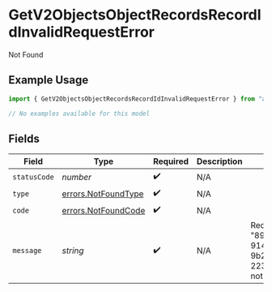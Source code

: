 # GetV2ObjectsObjectRecordsRecordIdInvalidRequestError

Not Found

## Example Usage

```typescript
import { GetV2ObjectsObjectRecordsRecordIdInvalidRequestError } from "attio-js/models/errors/getv2objectsobject.js";

// No examples available for this model
```

## Fields

| Field                                                            | Type                                                             | Required                                                         | Description                                                      | Example                                                          |
| ---------------------------------------------------------------- | ---------------------------------------------------------------- | ---------------------------------------------------------------- | ---------------------------------------------------------------- | ---------------------------------------------------------------- |
| `statusCode`                                                     | *number*                                                         | :heavy_check_mark:                                               | N/A                                                              |                                                                  |
| `type`                                                           | [errors.NotFoundType](../../models/errors/notfoundtype.md)       | :heavy_check_mark:                                               | N/A                                                              |                                                                  |
| `code`                                                           | [errors.NotFoundCode](../../models/errors/notfoundcode.md)       | :heavy_check_mark:                                               | N/A                                                              |                                                                  |
| `message`                                                        | *string*                                                         | :heavy_check_mark:                                               | N/A                                                              | Record with ID "891dcbfc-9141-415d-9b2a-2238a6cc012d" not found. |